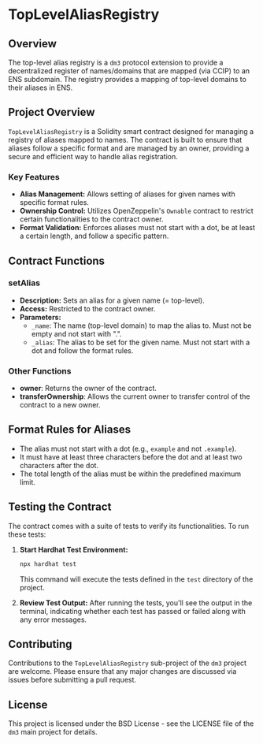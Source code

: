 # TopLevelAliasRegistry

## Overview

The top-level alias registry is a `dm3` protocol extension to provide a decentralized register of names/domains that are mapped (via CCIP) to an ENS subdomain. The registry provides a mapping of top-level domains to their aliases in ENS.

## Project Overview

`TopLevelAliasRegistry` is a Solidity smart contract designed for managing a registry of aliases mapped to names. The contract is built to ensure that aliases follow a specific format and are managed by an owner, providing a secure and efficient way to handle alias registration.

### Key Features

-   **Alias Management:** Allows setting of aliases for given names with specific format rules.
-   **Ownership Control:** Utilizes OpenZeppelin's `Ownable` contract to restrict certain functionalities to the contract owner.
-   **Format Validation:** Enforces aliases must not start with a dot, be at least a certain length, and follow a specific pattern.

## Contract Functions

### setAlias

-   **Description:** Sets an alias for a given name (= top-level).
-   **Access:** Restricted to the contract owner.
-   **Parameters:**
    -   `_name`: The name (top-level domain) to map the alias to. Must not be empty and not start with ".".
    -   `_alias`: The alias to be set for the given name. Must not start with a dot and follow the format rules.

### Other Functions

-   **owner**: Returns the owner of the contract.
-   **transferOwnership**: Allows the current owner to transfer control of the contract to a new owner.

## Format Rules for Aliases

-   The alias must not start with a dot (e.g., `example` and not `.example`).
-   It must have at least three characters before the dot and at least two characters after the dot.
-   The total length of the alias must be within the predefined maximum limit.

## Testing the Contract

The contract comes with a suite of tests to verify its functionalities. To run these tests:

1. **Start Hardhat Test Environment:**

    ```sh
    npx hardhat test
    ```

    This command will execute the tests defined in the `test` directory of the project.

2. **Review Test Output:**
   After running the tests, you'll see the output in the terminal, indicating whether each test has passed or failed along with any error messages.

## Contributing

Contributions to the `TopLevelAliasRegistry` sub-project of the `dm3` project are welcome. Please ensure that any major changes are discussed via issues before submitting a pull request.

## License

This project is licensed under the BSD License - see the LICENSE file of the `dm3` main project for details.
